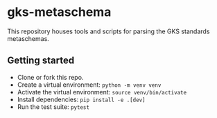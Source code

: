 # gks-metaschema

This repository houses tools and scripts for parsing the GKS standards
metaschemas.

## Getting started

- Clone or fork this repo.
- Create a virtual environment: `python -m venv venv`
- Activate the virtual environment: `source venv/bin/activate`
- Install dependencies: `pip install -e .[dev]`
- Run the test suite: `pytest`